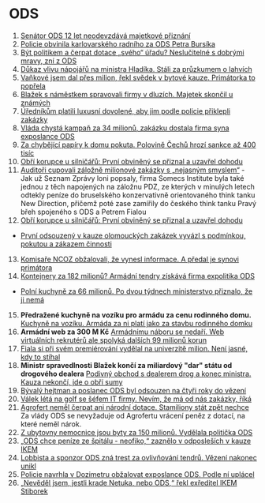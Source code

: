 # ODS

1. [Senátor ODS 12 let neodevzdává majetkové přiznání](https://www.irozhlas.cz/zpravy-domov/raduan-nwelati-majetkove-priznani-pokuta-stret-zajmu_2407171310_har)
2. [Policie obvinila karlovarského radního za ODS Petra Bursíka](https://www.novinky.cz/clanek/domaci-policie-obvinila-karlovarskeho-radniho-za-ods-petra-bursika-40483764)
3. [Být politikem a čerpat dotace „svého“ úřadu? Neslučitelné s dobrými mravy, zní z ODS](https://www.novinky.cz/clanek/domaci-byt-politikem-a-cerpat-dotace-sveho-uradu-neslucitelne-s-dobrymi-mravy-zni-z-ods-40483536)
4. [Důkaz vlivu nápojářů na ministra Hladíka. Stáli za průzkumem o lahvích](https://www.idnes.cz/zpravy/domaci/zalohovani-pet-lahve-hladik-ministr-pruzkum-napojari.A241104_193633_domaci_ceve)
5. [Vaňkové jsem dal přes milion, řekl svědek v bytové kauze. Primátorka to popřela](https://www.idnes.cz/brno/zpravy/mestsky-soud-bytova-kauza-pridelovani-nebytovych-prostor-manipulace-hlinky-brno-stred.A241107_102204_brno-zpravy_azu)
6. [Blažek s náměstkem spravovali firmy v dluzích. Majetek skončil u známých](https://www.seznamzpravy.cz/clanek/domaci-kauzy-blazek-s-namestkem-spravovali-firmy-v-dluzich-majetek-skoncil-u-znamych-261347)
7. [Úředníkům platili luxusní dovolené, aby jim podle policie přiklepli zakázky](https://www.seznamzpravy.cz/clanek/domaci-kauzy-luxusni-zajezdy-a-milionove-zakazky-policie-popsala-novy-pripad-korupce-264401)
8. [Vláda chystá kampaň za 34 milionů, zakázku dostala firma syna exposlance ODS](https://www.novinky.cz/clanek/domaci-vlada-chysta-kampan-za-34-milionu-zakazku-dostala-firma-syna-exposlance-ods-40504540)
9. [Za chybějící papíry k domu pokuta. Polovině Čechů hrozí sankce až 400 tisíc](https://www.idnes.cz/zpravy/domaci/sankce-pokuta-projektova-dokumentace-dum-stavebni-urad.A250110_194244_domaci_kori)
10. [Obří korupce u silničářů: První obviněný se přiznal a uzavřel dohodu](https://www.seznamzpravy.cz/clanek/domaci-kauzy-obri-korupce-u-silnicaru-prvni-obvineny-se-priznal-a-uzavrel-dohodu-269787)
11. [Auditoři cupovali záložně milionové zakázky s „nejasným smyslem“](https://www.seznamzpravy.cz/clanek/domaci-kauzy-velke-zakazky-s-nejasnym-smyslem-auditory-v-zalozne-zaujal-specialni-byznys-269849) - Jak už Seznam Zprávy loni popsaly, firma Somecs Institute byla také jednou z těch napojených na záložnu PDZ, ze kterých v minulých letech odtekly peníze do bruselského konzervativně orientovaného think tanku New Direction, přičemž poté zase zamířily do českého think tanku Pravý břeh spojeného s ODS a Petrem Fialou
12. [Obří korupce u silničářů: První obviněný se přiznal a uzavřel dohodu](https://www.seznamzpravy.cz/clanek/domaci-kauzy-obri-korupce-u-silnicaru-prvni-obvineny-se-priznal-a-uzavrel-dohodu-269787)
  *  [První odsouzený v kauze olomouckých zakázek vyvázl s podmínkou, pokutou a zákazem činnosti](https://www.novinky.cz/clanek/krimi-prvni-odsouzeny-v-kauze-olomouckych-zakazek-vyvazl-s-podminkou-pokutou-a-zakazem-cinnosti-40508978)
13. [Komisaře NCOZ obžalovali, že vynesl informace. A předal je synovi primátora](https://www.seznamzpravy.cz/clanek/domaci-kauzy-komisare-ncoz-obzalovali-ze-vynesl-informace-a-predal-je-synovi-primatora-272020)
14. [Kontejnery za 182 milionů? Armádní tendry získává firma expolitika ODS](https://www.seznamzpravy.cz/clanek/domaci-zivot-v-cesku-armadni-tendry-za-stamiliony-jdou-expolitikovi-ods-firma-ma-virtualni-sidla-276545)
 * [Polní kuchyně za 66 milionů. Po dvou týdnech ministerstvo přiznalo, že ji nemá](https://www.seznamzpravy.cz/clanek/domaci-zivot-v-cesku-polni-kuchyne-za-66-milionu-po-dvou-tydnech-ministerstvo-priznalo-ze-ji-nema-277141)
15. **Předražené kuchyně na vozíku pro armádu za cenu rodinného domu.** [Kuchyně na vozíku. Armáda za ni platí jako za stavbu rodinného domku](https://www.seznamzpravy.cz/clanek/domaci-zivot-v-cesku-kuchyne-na-voziku-armada-za-ni-plati-jako-za-stavbu-rodinneho-domku-278368)
16. **Armádní web za 300 M Kč** [Armádnímu náboru se nedaří. Web virtuálních rekrutérů ale spolyká dalších 99 milionů korun](https://www.novinky.cz/clanek/domaci-armadnimu-naboru-se-nedari-web-virtualnich-rekruteru-ale-spolyka-dalsich-99-milionu-korun-40510365)
17. [Fiala si při svém premiérování vydělal na univerzitě milion. Není jasné, kdy to stíhal ](https://www.echo24.cz/a/HGvcQ/zpravy-domov-fiala-premier-univerzita-milion-neni-jasne-stihal)
18. **Ministr spravedlnosti Blažek končí za miliardový "dar" státu od drogového dealera** [Podivný obchod s dealerem drog a konec ministra. Kauza nekončí, jde o obří sumy](https://www.idnes.cz/zpravy/domaci/pavel-blazek-rezognoval-dar-bitcoin-dealer-drog.A250530_193209_domaci_misl)
19. [Bývalý hejtman a poslanec ODS byl odsouzen na čtyři roky do vězení](https://www.seznamzpravy.cz/clanek/domaci-kauzy-byvaly-hejtman-a-poslanec-ods-byl-odsouzen-na-ctyri-roky-do-vezeni-280787)
20. [Válek létá na golf se šéfem IT firmy. Nevím, že má od nás zakázky, říká](https://www.seznamzpravy.cz/clanek/domaci-kauzy-valek-leta-na-golf-se-sefem-it-firmy-nevim-ze-ma-od-nas-zakazky-rika-281673)
21. [Agrofert neměl čerpat ani národní dotace. Stamiliony stát zpět nechce](https://www.seznamzpravy.cz/clanek/domaci-kauzy-vymahat-narodni-dotace-po-firmach-babise-rozsudky-nam-nestaci-tvrdi-stat-283049) Za vlády ODS se nevyžaduje od Agrofertu vrácení peněz z dotací, na které neměl nárok.
22. [Z ubytovny nemocnice jsou byty za 150 milionů. Vydělala politička ODS](https://www.seznamzpravy.cz/clanek/domaci-kauzy-z-ubytovny-nemocnice-jsou-byty-za-150-milionu-vydelala-politicka-ods-283697)
23. [„ODS chce peníze ze špitálu - neofiko,“ zaznělo v odposleších v kauze IKEM](https://www.novinky.cz/clanek/domaci-ods-chce-penize-ze-spitalu-neofiko-zaznelo-v-odposlesich-v-kauze-ikem-40538559)
24. [Lobbista a sponzor ODS zná trest za ovlivňování tendrů. Vězení nakonec unikl](https://zpravy.aktualne.cz/domaci/lobbista-a-sponzor-ods-zna-trest-za-ovlivnovani-tendru-vezen/r~122ac85e978611f09a9dac1f6b220ee8/)
25. [Policie navrhla v Dozimetru obžalovat exposlance ODS. Podle ní uplácel](https://www.seznamzpravy.cz/clanek/domaci-kauzy-policie-navrhla-v-dozimetru-obzalovat-exposlance-ods-podle-ni-uplacel-286392)
26. [„Nevěděl jsem, jestli krade Netuka, nebo ODS,“ řekl exředitel IKEM Stiborek](https://www.novinky.cz/clanek/domaci-nevedel-jsem-jestli-krade-netuka-nebo-ods-rekl-exreditel-ikem-stiborek-40541218)
